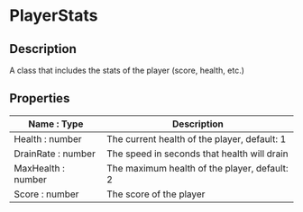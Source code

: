 # PlayerStats

## Description
A class that includes the stats of the player (score, health, etc.)
## Properties
| Name : Type | Description |
|-------------|-------------|
| Health : number | The current health of the player, default: 1 |
| DrainRate : number | The speed in seconds that health will drain |
| MaxHealth : number | The maximum health of the player, default: 2 |
| Score : number | The score of the player |
